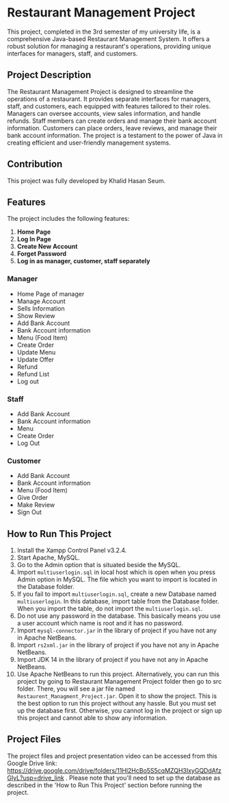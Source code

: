 # Restaurant Management Project

This project, completed in the 3rd semester of my university life, is a comprehensive Java-based Restaurant Management System. It offers a robust solution for managing a restaurant's operations, providing unique interfaces for managers, staff, and customers.

## Project Description

The Restaurant Management Project is designed to streamline the operations of a restaurant. It provides separate interfaces for managers, staff, and customers, each equipped with features tailored to their roles. Managers can oversee accounts, view sales information, and handle refunds. Staff members can create orders and manage their bank account information. Customers can place orders, leave reviews, and manage their bank account information. The project is a testament to the power of Java in creating efficient and user-friendly management systems.

## Contribution

This project was fully developed by Khalid Hasan Seum.

## Features

The project includes the following features:

1. **Home Page**
2. **Log In Page**
3. **Create New Account**
4. **Forget Password**
5. **Log in as manager, customer, staff separately**

### Manager

- Home Page of manager
- Manage Account
- Sells Information
- Show Review
- Add Bank Account
- Bank Account information
- Menu (Food Item)
- Create Order
- Update Menu
- Update Offer
- Refund
- Refund List
- Log out

### Staff

- Add Bank Account
- Bank Account information
- Menu
- Create Order
- Log Out

### Customer

- Add Bank Account
- Bank Account information
- Menu (Food Item)
- Give Order
- Make Review
- Sign Out

## How to Run This Project

1. Install the Xampp Control Panel v3.2.4.
2. Start Apache, MySQL.
3. Go to the Admin option that is situated beside the MySQL.
4. Import `multiuserlogin.sql` in local host which is open when you press Admin option in MySQL. The file which you want to import is located in the Database folder.
5. If you fail to import `multiuserlogin.sql`, create a new Database named `multiuserlogin`. In this database, import table from the Database folder. When you import the table, do not import the `multiuserlogin.sql`.
6. Do not use any password in the database. This basically means you use a user account which name is root and it has no password.
7. Import `mysql-connector.jar` in the library of project if you have not any in Apache NetBeans.
8. Import `rs2xml.jar` in the library of project if you have not any in Apache NetBeans.
9. Import JDK 14 in the library of project if you have not any in Apache NetBeans.
10. Use Apache NetBeans to run this project. Alternatively, you can run this project by going to Restaurant Management Project folder then go to src folder. There, you will see a jar file named `Restaurent_Managment_Project.jar`. Open it to show the project. This is the best option to run this project without any hassle. But you must set up the database first. Otherwise, you cannot log in the project or sign up this project and cannot able to show any information.

## Project Files

The project files and project presentation video can be accessed from this Google Drive link: https://drive.google.com/drive/folders/11Hl2HcBo5S5cqMZQH3IxyGQDdAfzGlyL?usp=drive_link . Please note that you'll need to set up the database as described in the 'How to Run This Project' section before running the project.
